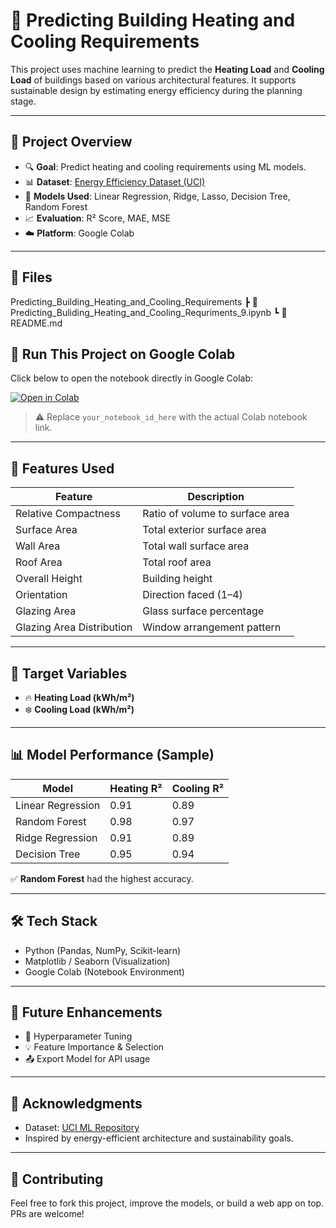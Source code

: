 # 🏢 Predicting Building Heating and Cooling Requirements

This project uses machine learning to predict the **Heating Load** and **Cooling Load** of buildings based on various architectural features. It supports sustainable design by estimating energy efficiency during the planning stage.

---

## 📌 Project Overview

- 🔍 **Goal**: Predict heating and cooling requirements using ML models.
- 📊 **Dataset**: [Energy Efficiency Dataset (UCI)](https://archive.ics.uci.edu/ml/datasets/Energy+efficiency)
- 🤖 **Models Used**: Linear Regression, Ridge, Lasso, Decision Tree, Random Forest
- 📈 **Evaluation**: R² Score, MAE, MSE
- ☁️ **Platform**: Google Colab

---

## 📁 Files
 Predicting_Building_Heating_and_Cooling_Requirements
┣ 📓 Predicting_Buliding_Heating_and_Cooling_Requriments_9.ipynb
┗ 📄 README.md

## 🚀 Run This Project on Google Colab

Click below to open the notebook directly in Google Colab:

[![Open in Colab](https://colab.research.google.com/assets/colab-badge.svg)](https://colab.research.google.com/drive/your_notebook_id_here)

> ⚠️ Replace `your_notebook_id_here` with the actual Colab notebook link.

---

## 🧠 Features Used

| Feature                  | Description                       |
|--------------------------|-----------------------------------|
| Relative Compactness     | Ratio of volume to surface area   |
| Surface Area             | Total exterior surface area       |
| Wall Area                | Total wall surface area           |
| Roof Area                | Total roof area                   |
| Overall Height           | Building height                   |
| Orientation              | Direction faced (1–4)             |
| Glazing Area             | Glass surface percentage          |
| Glazing Area Distribution| Window arrangement pattern        |

---

## 🎯 Target Variables

- 🔥 **Heating Load (kWh/m²)**
- ❄️ **Cooling Load (kWh/m²)**

---

## 📊 Model Performance (Sample)

| Model             | Heating R² | Cooling R² |
|------------------|------------|------------|
| Linear Regression| 0.91       | 0.89       |
| Random Forest    | 0.98       | 0.97       |
| Ridge Regression | 0.91       | 0.89       |
| Decision Tree    | 0.95       | 0.94       |

✅ **Random Forest** had the highest accuracy.

---

## 🛠 Tech Stack

- Python (Pandas, NumPy, Scikit-learn)
- Matplotlib / Seaborn (Visualization)
- Google Colab (Notebook Environment)

---

## 🌱 Future Enhancements

- 🔧 Hyperparameter Tuning
- 💡 Feature Importance & Selection
- 📤 Export Model for API usage

---



## 🙌 Acknowledgments

- Dataset: [UCI ML Repository](https://archive.ics.uci.edu/ml/datasets/Energy+efficiency)
- Inspired by energy-efficient architecture and sustainability goals.

---

## 🤝 Contributing

Feel free to fork this project, improve the models, or build a web app on top. PRs are welcome!





